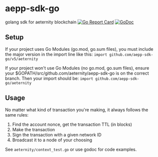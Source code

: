 # aepp-sdk-go

golang sdk for aeternity blockchain
[![Go Report Card](https://goreportcard.com/badge/github.com/aeternity/aepp-sdk-go)](https://goreportcard.com/report/github.com/aeternity/aepp-sdk-go) [![GoDoc](https://godoc.org/github.com/aeternity/aepp-sdk-go?status.svg)](https://godoc.org/github.com/aeternity/aepp-sdk-go)

## Setup
If your project uses Go Modules (go.mod, go.sum files), you must include the major version in the import line like this:
`import github.com/aepp-sdk-go/v5/aeternity`

If your project won't use Go Modules (no go.mod, go.sum files), ensure your $GOPATH/src/github.com/aeternity/aepp-sdk-go is on the correct branch. Then your import should be:
`import github.com/aepp-sdk-go/aeternity`

## Usage
No matter what kind of transaction you're making, it always follows the same rules:
1. Find the account nonce, get the transaction TTL (in blocks)
2. Make the transaction
3. Sign the transaction with a given network ID
4. Broadcast it to a node of your choosing

See `aeternity/context_test.go` or use godoc for code examples.